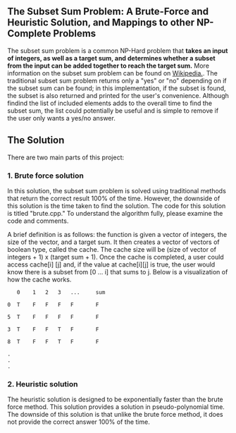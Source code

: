 ## The Subset Sum Problem: A Brute-Force and Heuristic Solution, and Mappings to other NP-Complete Problems
The subset sum problem is a common NP-Hard problem that **takes an input of integers, as well as a target sum, and determines whether a subset from the input can be added together to reach the target sum.** More information on the subset sum problem can be found on [Wikipedia.](https://en.wikipedia.org/wiki/Subset_sum_problem). The traditional subset sum problem returns only a "yes" or "no" depending on if the subset sum can be found; in this implementation, if the subset is found, the subset is also returned and printed for the user's convenience. Although findind the list of included elements adds to the overall time to find the subset sum, the list could potentially be useful and is simple to remove if the user only wants a yes/no answer.

## The Solution
There are two main parts of this project:
  ### 1. Brute force solution
  In this solution, the subset sum problem is solved using traditional methods that return the correct result 100% of the time. However, the downside of this solution is   the time taken to find the solution. The code for this solution is titled "brute.cpp." To understand the algorithm fully, please examine the code and comments. 
  
  A brief definition is as follows: the function is given a vector of integers, the size of the vector, and a target sum. It then creates a vector of vectors of      
  boolean type, called the cache. The cache size will be (size of vector of integers + 1) x (target sum + 1). Once the cache is completed, a user could access cache[i]
  [j] and, if the value at cache[i][j] is true, the user would know there is a subset from [0 ... i] that sums to j. Below is a visualization of how the cache works. 
  
       0    1   2   3   ...     sum
    
    0  T    F   F   F   F       F
    
    5  T    F   F   F   F       F
    
    3  T    F   F   T   F       F
    
    8  T    F   F   T   F       F
    
    .
    .
    .
  ### 2. Heuristic solution
  The heuristic solution is designed to be exponentially faster than the brute force method. This solution provides a solution in pseudo-polynomial time. The downside of   this solution is that unlike the brute force method, it does not provide the correct answer 100% of the time.
